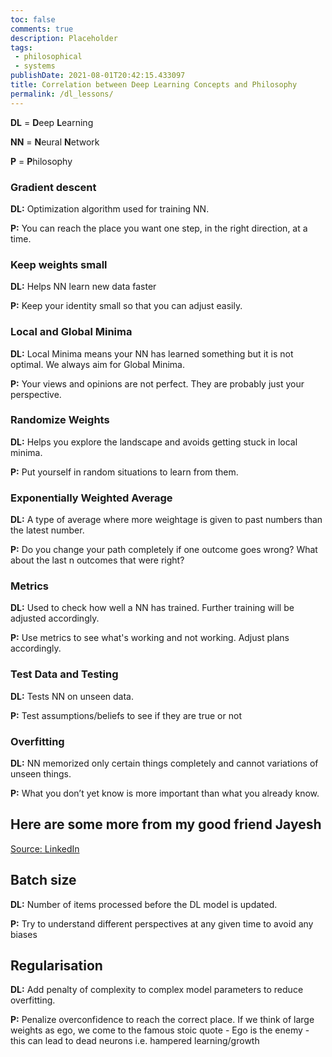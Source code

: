 ```yaml
---
toc: false
comments: true
description: Placeholder 
tags:
 - philosophical
 - systems
publishDate: 2021-08-01T20:42:15.433097
title: Correlation between Deep Learning Concepts and Philosophy
permalink: /dl_lessons/
---
```


**DL** = **D**eep **L**earning

**NN** = **N**eural **N**etwork

**P** = **P**hilosophy

### Gradient descent

**DL:** Optimization algorithm used for training NN.

**P:** You can reach the place you want one step, in the right direction, at a time.

### Keep weights small

**DL:** Helps NN learn new data faster

**P:** Keep your identity small so that you can adjust easily.

### Local and Global Minima

**DL:** Local Minima means your NN has learned something but it is not optimal. We always aim for Global Minima.

**P:** Your views and opinions are not perfect. They are probably just your perspective.

### Randomize Weights

**DL:** Helps you explore the landscape and avoids getting stuck in local minima.

**P:** Put yourself in random situations to learn from them.

### Exponentially Weighted Average

**DL:** A type of average where more weightage is given to past numbers than the latest number.

**P:** Do you change your path completely if one outcome goes wrong? What about the last n outcomes that were right?

### Metrics

**DL:** Used to check how well a NN has trained. Further training will be adjusted accordingly.

**P:** Use metrics to see what's working and not working. Adjust plans accordingly.

### Test Data and Testing

**DL:** Tests NN on unseen data.

**P:** Test assumptions/beliefs to see if they are true or not

### Overfitting

**DL:** NN memorized only certain things completely and cannot variations of unseen things.

**P:** What you don’t yet know is more important than what you already know.

## Here are some more from my good friend Jayesh

[Source: LinkedIn](https://www.linkedin.com/feed/update/urn:li:activity:7071342369823965184?commentUrn=urn%3Ali%3Acomment%3A%28activity%3A7071342369823965184%2C7071409727489867776%29&replyUrn=urn%3Ali%3Acomment%3A%28activity%3A7071342369823965184%2C7071533720150622208%29&dashCommentUrn=urn%3Ali%3Afsd_comment%3A%287071409727489867776%2Curn%3Ali%3Aactivity%3A7071342369823965184%29&dashReplyUrn=urn%3Ali%3Afsd_comment%3A%287071533720150622208%2Curn%3Ali%3Aactivity%3A7071342369823965184%29)

## Batch size

**DL:**  Number of items processed before the DL model is updated.

**P:** Try to understand different perspectives at any given time to avoid any biases

## Regularisation

**DL:** Add penalty of complexity to complex model parameters to reduce overfitting.

**P:** Penalize overconfidence to reach the correct place. If we think of large weights as ego, we come to the famous stoic quote - Ego is the enemy - this can lead to dead neurons i.e. hampered learning/growth
